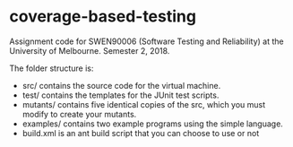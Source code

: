 # coverage-based-testing

Assignment code for SWEN90006 (Software Testing and Reliability) at the University of Melbourne. Semester 2, 2018.

The folder structure is:

- src/ contains the source code for the virtual machine.
- test/ contains the templates for the JUnit test scripts.
- mutants/ contains five identical copies of the src, which you must modify to create your mutants.
- examples/ contains two example programs using the simple language.
- build.xml is an ant build script that you can choose to use or not
